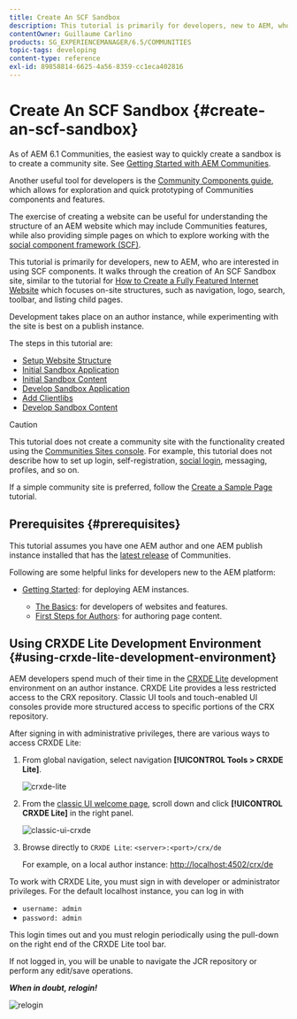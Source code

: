 ```yaml
---
title: Create An SCF Sandbox
description: This tutorial is primarily for developers, new to AEM, who are interested in using SCF components. It walks through the creation of An SCF Sandbox site
contentOwner: Guillaume Carlino
products: SG_EXPERIENCEMANAGER/6.5/COMMUNITIES
topic-tags: developing
content-type: reference
exl-id: 89858814-6625-4a56-8359-cc1eca402816
---
```

# Create An SCF Sandbox  {#create-an-scf-sandbox}

As of AEM 6.1 Communities, the easiest way to quickly create a sandbox is to create a community site. See [Getting Started with AEM Communities](getting-started.md).

Another useful tool for developers is the [Community Components guide](components-guide.md), which allows for exploration and quick prototyping of Communities components and features.

The exercise of creating a website can be useful for understanding the structure of an AEM website which may include Communities features, while also providing simple pages on which to explore working with the [social component framework (SCF)](scf.md).

This tutorial is primarily for developers, new to AEM, who are interested in using SCF components. It walks through the creation of An SCF Sandbox site, similar to the tutorial for [How to Create a Fully Featured Internet Website](../../help/sites-developing/website.md) which focuses on-site structures, such as navigation, logo, search, toolbar, and listing child pages.

Development takes place on an author instance, while experimenting with the site is best on a publish instance.

The steps in this tutorial are:

* [Setup Website Structure](setup-website.md)
* [Initial Sandbox Application](initial-app.md)
* [Initial Sandbox Content](initial-content.md)
* [Develop Sandbox Application](develop-app.md)
* [Add Clientlibs](add-clientlibs.md)
* [Develop Sandbox Content](develop-content.md)

>[!CAUTION]
>
>This tutorial does not create a community site with the functionality created using the [Communities Sites console](sites-console.md). For example, this tutorial does not describe how to set up login, self-registration, [social login](social-login.md), messaging, profiles, and so on.
>
>If a simple community site is preferred, follow the [Create a Sample Page](create-sample-page.md) tutorial.

## Prerequisites {#prerequisites}

This tutorial assumes you have one AEM author and one AEM publish instance installed that has the [latest release](deploy-communities.md#latest-releases) of Communities.

Following are some helpful links for developers new to the AEM platform:

* [Getting Started](../../help/sites-deploying/deploy.md#getting-started): for deploying AEM instances.

  * [The Basics](../../help/sites-developing/the-basics.md): for developers of websites and features.
  * [First Steps for Authors](../../help/sites-authoring/first-steps.md): for authoring page content.

## Using CRXDE Lite Development Environment {#using-crxde-lite-development-environment}

AEM developers spend much of their time in the [CRXDE Lite](../../help/sites-developing/developing-with-crxde-lite.md) development environment on an author instance. CRXDE Lite provides a less restricted access to the CRX repository. Classic UI tools and touch-enabled UI consoles provide more structured access to specific portions of the CRX repository.

After signing in with administrative privileges, there are various ways to access CRXDE Lite:

1. From global navigation, select navigation **[!UICONTROL Tools > CRXDE Lite]**.

   ![crxde-lite](assets/tools-crxde.png)

2. From the [classic UI welcome page](http://localhost:4502/welcome.html), scroll down and click **[!UICONTROL CRXDE Lite]** in the right panel.

   ![classic-ui-crxde](assets/classic-ui-crxde.png)

3. Browse directly to `CRXDE Lite`: `<server>:<port>/crx/de`

   For example, on a local author instance: [http://localhost:4502/crx/de](http://localhost:4502/crx/de)

To work with CRXDE Lite, you must sign in with developer or administrator privileges. For the default localhost instance, you can log in with

* `username: admin`
* `password: admin`


This login times out and you must relogin periodically using the pull-down on the right end of the CRXDE Lite tool bar.

If not logged in, you will be unable to navigate the JCR repository or perform any edit/save operations.

***When in doubt, relogin!***

![relogin](assets/relogin.png)
